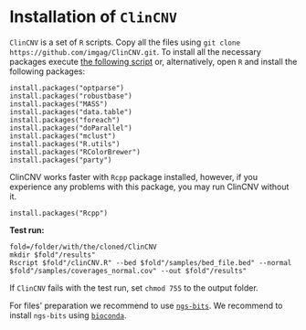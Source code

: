 # Installation of `ClinCNV`

`ClinCNV` is a set of `R` scripts.  Copy all the files using `git clone https://github.com/imgag/ClinCNV.git`. To install all the necessary packages execute [the following script](https://github.com/imgag/megSAP/blob/master/data/install_deps_clincnv.R) or, alternatively, open `R` and install the following packages:

```
install.packages("optparse")
install.packages("robustbase")
install.packages("MASS")
install.packages("data.table")
install.packages("foreach")
install.packages("doParallel")
install.packages("mclust")
install.packages("R.utils")
install.packages("RColorBrewer")
install.packages("party")
```

ClinCNV works faster with `Rcpp` package installed, however, if you experience any problems with this package, you may run ClinCNV without it.
```
install.packages("Rcpp")
```

**Test run:**
```
fold=/folder/with/the/cloned/ClinCNV
mkdir $fold"/results"
Rscript $fold"/clinCNV.R" --bed $fold"/samples/bed_file.bed" --normal $fold"/samples/coverages_normal.cov" --out $fold"/results"
```

If `ClinCNV` fails with the test run, set `chmod 755` to the output folder.


For files' preparation we recommend to use [`ngs-bits`](https://github.com/imgag/ngs-bits). We recommend to install `ngs-bits` using [`bioconda`](https://github.com/imgag/ngs-bits/blob/master/doc/install_bioconda.md). 

